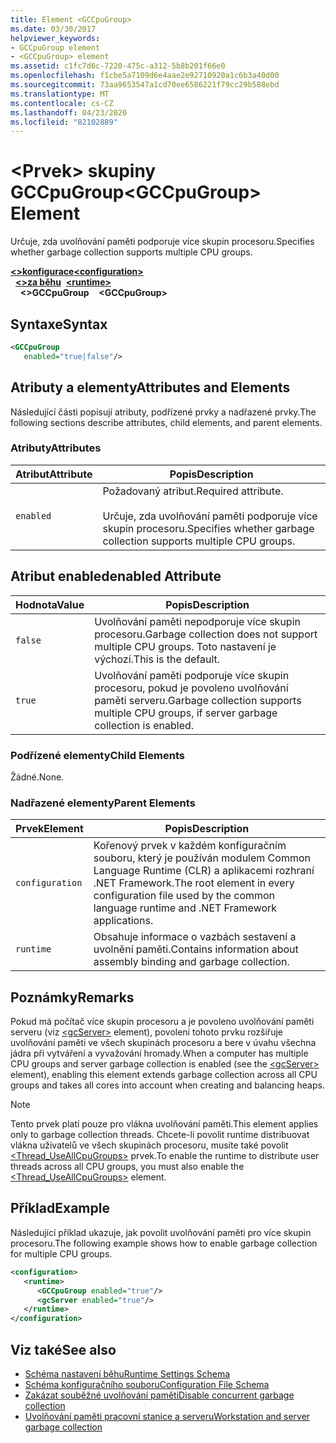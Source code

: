 ```yaml
---
title: Element <GCCpuGroup>
ms.date: 03/30/2017
helpviewer_keywords:
- GCCpuGroup element
- <GCCpuGroup> element
ms.assetid: c1fc7d6c-7220-475c-a312-5b8b201f66e0
ms.openlocfilehash: f1cbe5a7109d6e4aae2e92710920a1c6b3a40d00
ms.sourcegitcommit: 73aa9653547a1cd70ee6586221f79cc29b588ebd
ms.translationtype: MT
ms.contentlocale: cs-CZ
ms.lasthandoff: 04/23/2020
ms.locfileid: "82102889"
---
```

# <a name="gccpugroup-element"></a><span data-ttu-id="c2498-102">\<Prvek> skupiny GCCpuGroup</span><span class="sxs-lookup"><span data-stu-id="c2498-102">\<GCCpuGroup> Element</span></span>

<span data-ttu-id="c2498-103">Určuje, zda uvolňování paměti podporuje více skupin procesoru.</span><span class="sxs-lookup"><span data-stu-id="c2498-103">Specifies whether garbage collection supports multiple CPU groups.</span></span>

<span data-ttu-id="c2498-104">[**\<>konfigurace**](../configuration-element.md)</span><span class="sxs-lookup"><span data-stu-id="c2498-104">[**\<configuration>**](../configuration-element.md)</span></span>\
<span data-ttu-id="c2498-105">&nbsp;&nbsp;[**\<>za běhu**](runtime-element.md)</span><span class="sxs-lookup"><span data-stu-id="c2498-105">&nbsp;&nbsp;[**\<runtime>**](runtime-element.md)</span></span>\
<span data-ttu-id="c2498-106">&nbsp;&nbsp;&nbsp;&nbsp;**\<>GCCpuGroup**</span><span class="sxs-lookup"><span data-stu-id="c2498-106">&nbsp;&nbsp;&nbsp;&nbsp;**\<GCCpuGroup>**</span></span>

## <a name="syntax"></a><span data-ttu-id="c2498-107">Syntaxe</span><span class="sxs-lookup"><span data-stu-id="c2498-107">Syntax</span></span>

```xml
<GCCpuGroup
   enabled="true|false"/>
```

## <a name="attributes-and-elements"></a><span data-ttu-id="c2498-108">Atributy a elementy</span><span class="sxs-lookup"><span data-stu-id="c2498-108">Attributes and Elements</span></span>

<span data-ttu-id="c2498-109">Následující části popisují atributy, podřízené prvky a nadřazené prvky.</span><span class="sxs-lookup"><span data-stu-id="c2498-109">The following sections describe attributes, child elements, and parent elements.</span></span>

### <a name="attributes"></a><span data-ttu-id="c2498-110">Atributy</span><span class="sxs-lookup"><span data-stu-id="c2498-110">Attributes</span></span>

|<span data-ttu-id="c2498-111">Atribut</span><span class="sxs-lookup"><span data-stu-id="c2498-111">Attribute</span></span>|<span data-ttu-id="c2498-112">Popis</span><span class="sxs-lookup"><span data-stu-id="c2498-112">Description</span></span>|
|---------------|-----------------|
|`enabled`|<span data-ttu-id="c2498-113">Požadovaný atribut.</span><span class="sxs-lookup"><span data-stu-id="c2498-113">Required attribute.</span></span><br /><br /> <span data-ttu-id="c2498-114">Určuje, zda uvolňování paměti podporuje více skupin procesoru.</span><span class="sxs-lookup"><span data-stu-id="c2498-114">Specifies whether garbage collection supports multiple CPU groups.</span></span>|

## <a name="enabled-attribute"></a><span data-ttu-id="c2498-115">Atribut enabled</span><span class="sxs-lookup"><span data-stu-id="c2498-115">enabled Attribute</span></span>

|<span data-ttu-id="c2498-116">Hodnota</span><span class="sxs-lookup"><span data-stu-id="c2498-116">Value</span></span>|<span data-ttu-id="c2498-117">Popis</span><span class="sxs-lookup"><span data-stu-id="c2498-117">Description</span></span>|
|-----------|-----------------|
|`false`|<span data-ttu-id="c2498-118">Uvolňování paměti nepodporuje více skupin procesoru.</span><span class="sxs-lookup"><span data-stu-id="c2498-118">Garbage collection does not support multiple CPU groups.</span></span> <span data-ttu-id="c2498-119">Toto nastavení je výchozí.</span><span class="sxs-lookup"><span data-stu-id="c2498-119">This is the default.</span></span>|
|`true`|<span data-ttu-id="c2498-120">Uvolňování paměti podporuje více skupin procesoru, pokud je povoleno uvolňování paměti serveru.</span><span class="sxs-lookup"><span data-stu-id="c2498-120">Garbage collection supports multiple CPU groups, if server garbage collection is enabled.</span></span>|

### <a name="child-elements"></a><span data-ttu-id="c2498-121">Podřízené elementy</span><span class="sxs-lookup"><span data-stu-id="c2498-121">Child Elements</span></span>

<span data-ttu-id="c2498-122">Žádné.</span><span class="sxs-lookup"><span data-stu-id="c2498-122">None.</span></span>

### <a name="parent-elements"></a><span data-ttu-id="c2498-123">Nadřazené elementy</span><span class="sxs-lookup"><span data-stu-id="c2498-123">Parent Elements</span></span>

|<span data-ttu-id="c2498-124">Prvek</span><span class="sxs-lookup"><span data-stu-id="c2498-124">Element</span></span>|<span data-ttu-id="c2498-125">Popis</span><span class="sxs-lookup"><span data-stu-id="c2498-125">Description</span></span>|
|-------------|-----------------|
|`configuration`|<span data-ttu-id="c2498-126">Kořenový prvek v každém konfiguračním souboru, který je používán modulem Common Language Runtime (CLR) a aplikacemi rozhraní .NET Framework.</span><span class="sxs-lookup"><span data-stu-id="c2498-126">The root element in every configuration file used by the common language runtime and .NET Framework applications.</span></span>|
|`runtime`|<span data-ttu-id="c2498-127">Obsahuje informace o vazbách sestavení a uvolnění paměti.</span><span class="sxs-lookup"><span data-stu-id="c2498-127">Contains information about assembly binding and garbage collection.</span></span>|

## <a name="remarks"></a><span data-ttu-id="c2498-128">Poznámky</span><span class="sxs-lookup"><span data-stu-id="c2498-128">Remarks</span></span>

<span data-ttu-id="c2498-129">Pokud má počítač více skupin procesoru a je povoleno uvolňování paměti serveru (viz [ \<gcServer>](gcserver-element.md) element), povolení tohoto prvku rozšiřuje uvolňování paměti ve všech skupinách procesoru a bere v úvahu všechna jádra při vytváření a vyvažování hromady.</span><span class="sxs-lookup"><span data-stu-id="c2498-129">When a computer has multiple CPU groups and server garbage collection is enabled (see the [\<gcServer>](gcserver-element.md) element), enabling this element extends garbage collection across all CPU groups and takes all cores into account when creating and balancing heaps.</span></span>

> [!NOTE]
> <span data-ttu-id="c2498-130">Tento prvek platí pouze pro vlákna uvolňování paměti.</span><span class="sxs-lookup"><span data-stu-id="c2498-130">This element applies only to garbage collection threads.</span></span> <span data-ttu-id="c2498-131">Chcete-li povolit runtime distribuovat vlákna uživatelů ve všech skupinách procesoru, musíte také povolit [ \<Thread_UseAllCpuGroups>](thread-useallcpugroups-element.md) prvek.</span><span class="sxs-lookup"><span data-stu-id="c2498-131">To enable the runtime to distribute user threads across all CPU groups, you must also enable the [\<Thread_UseAllCpuGroups>](thread-useallcpugroups-element.md) element.</span></span>

## <a name="example"></a><span data-ttu-id="c2498-132">Příklad</span><span class="sxs-lookup"><span data-stu-id="c2498-132">Example</span></span>

<span data-ttu-id="c2498-133">Následující příklad ukazuje, jak povolit uvolňování paměti pro více skupin procesoru.</span><span class="sxs-lookup"><span data-stu-id="c2498-133">The following example shows how to enable garbage collection for multiple CPU groups.</span></span>

```xml
<configuration>
   <runtime>
      <GCCpuGroup enabled="true"/>
      <gcServer enabled="true"/>
   </runtime>
</configuration>
```

## <a name="see-also"></a><span data-ttu-id="c2498-134">Viz také</span><span class="sxs-lookup"><span data-stu-id="c2498-134">See also</span></span>

- [<span data-ttu-id="c2498-135">Schéma nastavení běhu</span><span class="sxs-lookup"><span data-stu-id="c2498-135">Runtime Settings Schema</span></span>](index.md)
- [<span data-ttu-id="c2498-136">Schéma konfiguračního souboru</span><span class="sxs-lookup"><span data-stu-id="c2498-136">Configuration File Schema</span></span>](../index.md)
- [<span data-ttu-id="c2498-137">Zakázat souběžné uvolňování paměti</span><span class="sxs-lookup"><span data-stu-id="c2498-137">Disable concurrent garbage collection</span></span>](gcconcurrent-element.md#to-disable-background-garbage-collection)
- [<span data-ttu-id="c2498-138">Uvolňování paměti pracovní stanice a serveru</span><span class="sxs-lookup"><span data-stu-id="c2498-138">Workstation and server garbage collection</span></span>](../../../../standard/garbage-collection/workstation-server-gc.md)
